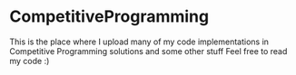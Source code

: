 # CompetitiveProgramming
This is the place where I upload many of my code implementations in Competitive Programming solutions and some other stuff
Feel free to read my code :)
